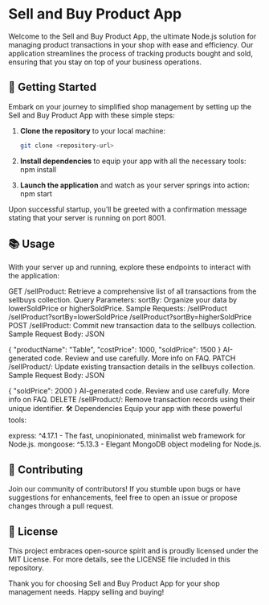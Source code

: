 # Sell and Buy Product App

Welcome to the Sell and Buy Product App, the ultimate Node.js solution for managing product transactions in your shop with ease and efficiency. Our application streamlines the process of tracking products bought and sold, ensuring that you stay on top of your business operations.

## 🚀 Getting Started

Embark on your journey to simplified shop management by setting up the Sell and Buy Product App with these simple steps:

1. **Clone the repository** to your local machine:
   ```bash
   git clone <repository-url>

2. **Install dependencies** to equip your app with all the necessary tools:
npm install

3. **Launch the application** and watch as your server springs into action:
npm start


Upon successful startup, you’ll be greeted with a confirmation message stating that your server is running on port 8001.


## 📚 Usage
With your server up and running, explore these endpoints to interact with the application:

GET /sellProduct: Retrieve a comprehensive list of all transactions from the sellbuys collection.
Query Parameters:
sortBy: Organize your data by lowerSoldPrice or higherSoldPrice.
Sample Requests:
/sellProduct
/sellProduct?sortBy=lowerSoldPrice
/sellProduct?sortBy=higherSoldPrice
POST /sellProduct: Commit new transaction data to the sellbuys collection.
Sample Request Body:
JSON

{
  "productName": "Table",
  "costPrice": 1000,
  "soldPrice": 1500
}
AI-generated code. Review and use carefully. More info on FAQ.
PATCH /sellProduct/<id>: Update existing transaction details in the sellbuys collection.
Sample Request Body:
JSON

{
  "soldPrice": 2000
}
AI-generated code. Review and use carefully. More info on FAQ.
DELETE /sellProduct/<id>: Remove transaction records using their unique identifier.
🛠 Dependencies
Equip your app with these powerful tools:

express: ^4.17.1 - The fast, unopinionated, minimalist web framework for Node.js.
mongoose: ^5.13.3 - Elegant MongoDB object modeling for Node.js.

## 🤝 Contributing

Join our community of contributors! If you stumble upon bugs or have suggestions for enhancements, feel free to open an issue or propose changes through a pull request.

## 📄 License

This project embraces open-source spirit and is proudly licensed under the MIT License. For more details, see the LICENSE file included in this repository.

Thank you for choosing Sell and Buy Product App for your shop management needs. Happy selling and buying!

